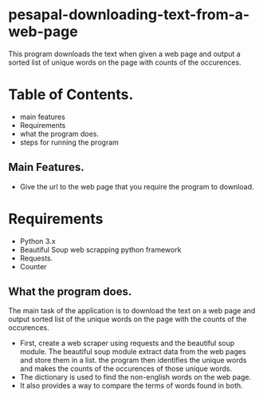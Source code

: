 # pesapal-downloading-text-from-a-web-page
This program downloads the text when given a web page and output a sorted list of unique words on the page with counts of the occurences.

# Table of Contents.
- main features
- Requirements
- what the program does.
- steps for running the program

## Main Features.
- Give the url to the web page that you require the program to download.

# Requirements
- Python 3.x
- Beautiful Soup web scrapping python framework
- Requests.
- Counter

## What the program does.
The main task of the application is to download the text on a web page and output sorted list of the unique words on the page with the counts of the occurences.
- First, create a web scraper using requests and the beautiful soup module.
    The beautiful soup module extract data from the web pages and store them in a list.
    the program then identifies the unique words and makes the counts of the occurences of those unique words.
 - The dictionary is used to find the non-english words on the web page.
 - It also provides a way to compare the terms of words found in both.
